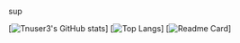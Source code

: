 sup

[![Tnuser3's GitHub stats](https://github-readme-stats.vercel.app/api?username=tnuser3&show_icons=true&theme=radical)]
[![Top Langs](https://github-readme-stats.vercel.app/api/top-langs/?username=tnuser3&show_icons=true&theme=radical)]
[![Readme Card](https://github-readme-stats.vercel.app/api/pin/?username=tnuser3&repo=tnuser3.github.io)]
